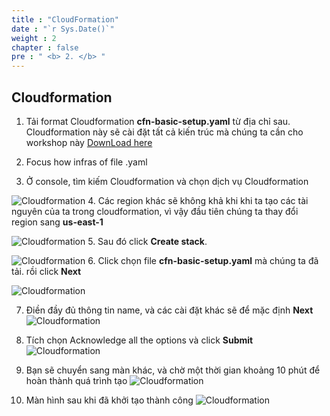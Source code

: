```yaml
---
title : "CloudFormation"
date : "`r Sys.Date()`"
weight : 2
chapter : false
pre : " <b> 2. </b> "
---
```


## Cloudformation
1. Tải format Cloudformation **cfn-basic-setup.yaml** từ địa chỉ sau. Cloudformation này sẽ cài đặt tất cả kiến trúc mà chúng ta cần cho workshop này
[DownLoad here](https://ws-assets-prod-iad-r-iad-ed304a55c2ca1aee.s3.us-east-1.amazonaws.com/fa91011f-2da1-4cd9-a3ba-57891dcaa6f5/cfn-basic-setup.yaml )

2. Focus how infras of file .yaml

3. Ở console, tìm kiếm Cloudformation và chọn dịch vụ Cloudformation


![Cloudformation](/images/1cloudformation/1x.png)
4. Các region khác sẽ không khả khi khi ta tạo các tài nguyên của ta trong cloudformation, vì vậy đầu tiên chúng ta thay đổi region sang **us-east-1**

![Cloudformation](/images/1cloudformation/1.png)
5. Sau đó click **Create stack**. 

![Cloudformation](/images/1cloudformation/2.png)
6. Click chọn file  **cfn-basic-setup.yaml** mà chúng ta đã tải. rồi click **Next**

![Cloudformation](/images/1cloudformation/3.png)

7. Điền đầy đủ thông tin name, và các cài đặt khác sẽ để mặc định **Next**
![Cloudformation](/images/1cloudformation/4.png)

8. Tích chọn Acknowledge all the options và click **Submit**
![Cloudformation](/images/1cloudformation/5.png)

9. Bạn sẽ chuyển sang màn khác, và chờ một thời gian khoảng 10 phút để hoàn thành quá trình tạo
![Cloudformation](/images/1cloudformation/6.png)

10. Màn hình sau khi đã khởi tạo thành công
![Cloudformation](/images/1cloudformation/7.png)
